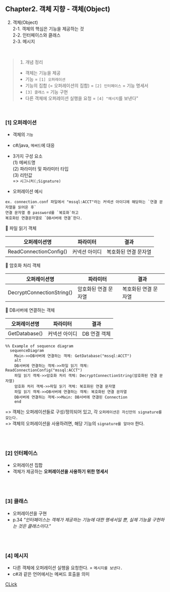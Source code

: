 ## Chapter2. 객체 지향 - 객체(Object) 

2. 객체(Object)  
2-1. 객체의 핵심은 기능을 제공하는 것  
2-2. 인터페이스와 클래스   
2-3. 메시지   

</br>

> 1. 개념 정리 
> - 객체는 기능을 제공
> - 기능 = `[1] 오퍼레이션`
> - 기능의 집합 (= 오퍼레이션의 집합) = `[2] 인터페이스` = 기능 명세서
> - `[3] 클래스` = 기능 구현
> - 다른 객체에 오퍼레이션 실행을 요청 = `[4] "메시지`를 보낸다"

</br>

### [1] 오퍼레이션

- 객체의 `기능` 
- c#/java, `메써드`에 대응
- 3가지 구성 요소  
 (1) 메써드명  
 (2) 파라미터 및 파라미터 타입  
 (3) 리턴값   
  => `시그니처(;Signature)`  
 
- 오퍼레이션 예시
```text 
ex. connection.conf 파일에서 "mssql:ACCT"라는 커넥션 아이디에 해당하는 `연결 문자열을 읽어온 후`
연결 문자열 중 password를 `복호화`하고
복호화된 연결문자열로 `DB서버에 연결`한다.
```  
  
🔵 파일 읽기 객체 <br/> 

|오퍼레이션명|파라미터|결과|
|---|---|---|
|ReadConnectionConfig()|커넥션 아이디|복호화된 연결 문자열|

🔵 암호화 처리 객체 <br/> 

|오퍼레이션명|파라미터|결과|
|---|---|---|
|DecryptConnectionString()|암호화된 연결 문자열|복호화된 연결 문자열|

🔵 DB서버에 연결하는 객체 <br/> 

|오퍼레이션명|파라미터|결과|
|---|---|---|
|GetDatabase()|커넥션 아이디|DB 연결 객체|  
  
```mermaid
%% Example of sequence diagram
  sequenceDiagram
    Main->>DB서버에 연결하는 객체: GetDatabase("mssql:ACCT")    
    alt 
    DB서버에 연결하는 객체->>파일 읽기 객체: ReadConnectionConfig("mssql:ACCT")
    파일 읽기 객체->>암호화 처리 객체: DecryptConnectionString(암호화된 연결 문자열)
    암호화 처리 객체->>파일 읽기 객체: 복호화된 연결 문자열
    파일 읽기 객체->>DB서버에 연결하는 객체: 복호화된 연결 문자열
    DB서버에 연결하는 객체->>Main: DB서버에 연결된 Connection
    end
```

=> 객체는 오퍼레이션들로 구성/정의되어 있고, 각 `오퍼레이션은 자신만의 signature를 갖는다.`   
=> 객체의 오퍼레이션을 사용하려면, 해당 기능의 `signature를 알아야` 한다. 

</br></br>

### [2] 인터페이스

- 오퍼레이션 집합
- 객체가 제공하는 **오퍼레이션을 사용하기 위한 명세서**

</br></br>

### [3] 클래스
- 오퍼레이션을 구현
- p.34 *"인터페이스는 객체가 제공하는 기능에 대한 명세서일 뿐, 실제 기능을 구현하는 것은 클래스이다."*

</br></br>

### [4] 메시지 
- 다른 객체에 오퍼레이션 실행을 요청한다. = `메시지를 보낸다.`
- c#과 같은 언어에서는 메써드 호출을 의미   

[CLick](#-오퍼레이션-예시)   
  
